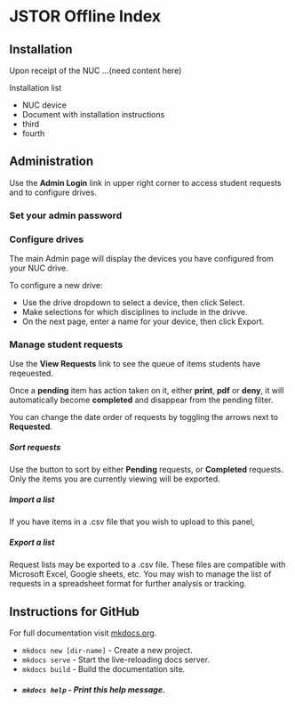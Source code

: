 # JSTOR Offline Index

## Installation
Upon receipt of the NUC ...(need content here)

Installation list

- NUC device
- Document with installation instructions
- third
- fourth

## Administration
Use the **Admin Login** link in upper right corner to access student requests and to configure drives.

### Set your admin password

### Configure drives
The main Admin page will display the devices you have configured from your NUC drive. 

To configure a new drive:

* Use the drive dropdown to select a device, then click Select.
* Make selections for which disciplines to include in the drivve.
* On the next page, enter a name for your device, then click Export.

### Manage student requests
Use the **View Requests** link to see the queue of items students have reqeuested.

Once a **pending** item has action taken on it, either **print**, **pdf** or **deny**, it will automatically become **completed** and disappear from the pending filter.

You can change the date order of requests by toggling the arrows next to **Requested**.

##### Sort requests
Use the button to sort by either **Pending** requests, or **Completed** requests. Only the items you are currently viewing will be exported.

##### Import a list
If you have items in a .csv file that you wish to upload to this panel, 

##### Export a list
Request lists may be exported to a .csv file. These files are compatible with Microsoft Excel, Google sheets, etc. You may wish to manage the list of requests in a spreadsheet format for further analysis or tracking.


## Instructions for GitHub
For full documentation visit [mkdocs.org](https://mkdocs.org).
* `mkdocs new [dir-name]` - Create a new project.
* `mkdocs serve` - Start the live-reloading docs server.
* `mkdocs build` - Build the documentation site.
* ##### `mkdocs help` - Print this help message.
